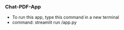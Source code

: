 ### Chat-PDF-App
- To run this app, type this command in a new terminal
- command: streamlit run <director-name>/app.py

